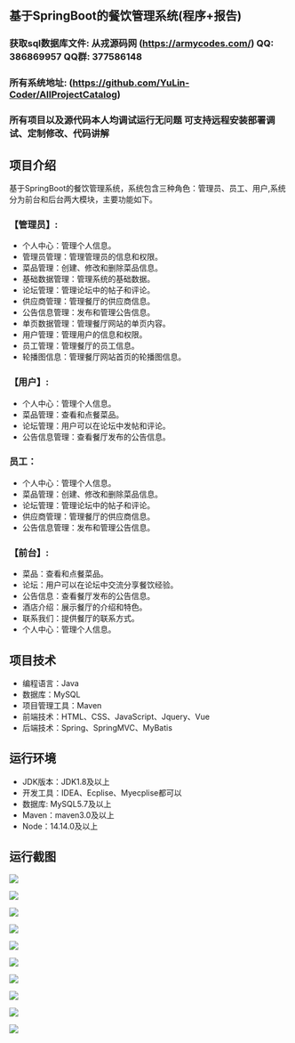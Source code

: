 ## 基于SpringBoot的餐饮管理系统(程序+报告)

###  获取sql数据库文件: 从戎源码网 (https://armycodes.com/) QQ: 386869957 QQ群: 377586148
###  所有系统地址: (https://github.com/YuLin-Coder/AllProjectCatalog) 
###  所有项目以及源代码本人均调试运行无问题 可支持远程安装部署调试、定制修改、代码讲解

## 项目介绍
基于SpringBoot的餐饮管理系统，系统包含三种角色：管理员、员工、用户,系统分为前台和后台两大模块，主要功能如下。

### 【管理员】:
- 个人中心：管理个人信息。
- 管理员管理：管理管理员的信息和权限。
- 菜品管理：创建、修改和删除菜品信息。
- 基础数据管理：管理系统的基础数据。
- 论坛管理：管理论坛中的帖子和评论。
- 供应商管理：管理餐厅的供应商信息。
- 公告信息管理：发布和管理公告信息。
- 单页数据管理：管理餐厅网站的单页内容。
- 用户管理：管理用户的信息和权限。
- 员工管理：管理餐厅的员工信息。
- 轮播图信息：管理餐厅网站首页的轮播图信息。

### 【用户】:
- 个人中心：管理个人信息。
- 菜品管理：查看和点餐菜品。
- 论坛管理：用户可以在论坛中发帖和评论。
- 公告信息管理：查看餐厅发布的公告信息。

### 员工：
- 个人中心：管理个人信息。
- 菜品管理：创建、修改和删除菜品信息。
- 论坛管理：管理论坛中的帖子和评论。
- 供应商管理：管理餐厅的供应商信息。
- 公告信息管理：发布和管理公告信息。

### 【前台】:
- 菜品：查看和点餐菜品。
- 论坛：用户可以在论坛中交流分享餐饮经验。
- 公告信息：查看餐厅发布的公告信息。
- 酒店介绍：展示餐厅的介绍和特色。
- 联系我们：提供餐厅的联系方式。
- 个人中心：管理个人信息。

## 项目技术
- 编程语言：Java
- 数据库：MySQL
- 项目管理工具：Maven
- 前端技术：HTML、CSS、JavaScript、Jquery、Vue
- 后端技术：Spring、SpringMVC、MyBatis

## 运行环境
- JDK版本：JDK1.8及以上
- 开发工具：IDEA、Ecplise、Myecplise都可以
- 数据库: MySQL5.7及以上
- Maven：maven3.0及以上
- Node：14.14.0及以上

## 运行截图
![](screenshot/1.png)

![](screenshot/2.png)

![](screenshot/3.png)

![](screenshot/4.png)

![](screenshot/5.png)

![](screenshot/6.png)

![](screenshot/7.png)

![](screenshot/8.png)

![](screenshot/9.png)

![](screenshot/10.png)